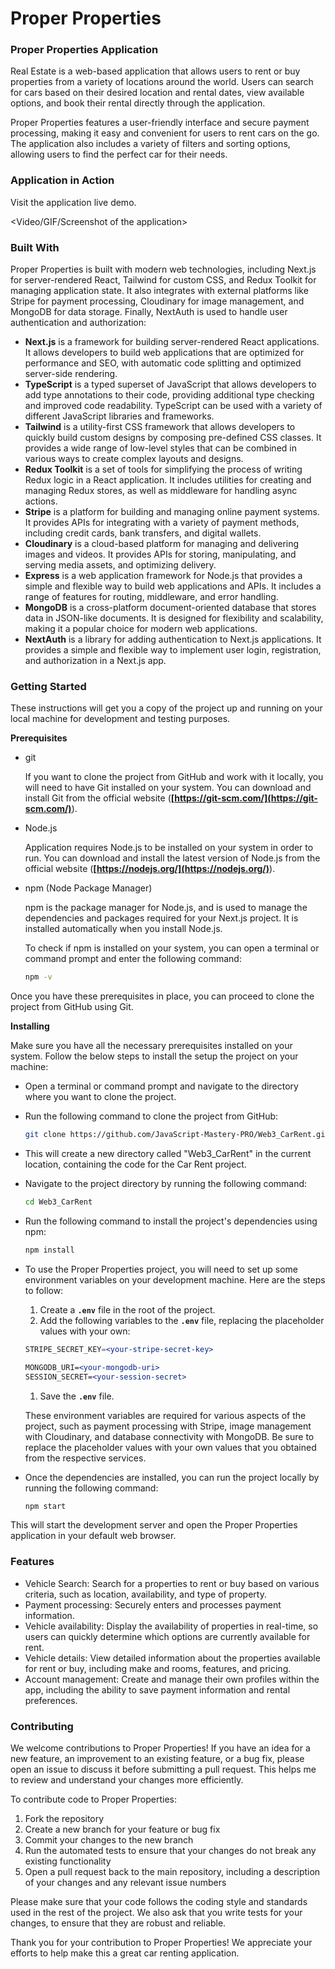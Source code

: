 # Proper Properties

### Proper Properties Application

Real Estate is a web-based application that allows users to rent or buy properties from a variety of locations around the world. Users can search for cars based on their desired location and rental dates, view available options, and book their rental directly through the application.

Proper Properties features a user-friendly interface and secure payment processing, making it easy and convenient for users to rent cars on the go. The application also includes a variety of filters and sorting options, allowing users to find the perfect car for their needs.

### Application in Action

Visit the application live demo.

<Video/GIF/Screenshot of the application>

### Built With

Proper Properties is built with modern web technologies, including Next.js for server-rendered React, Tailwind for custom CSS, and Redux Toolkit for managing application state. It also integrates with external platforms like Stripe for payment processing, Cloudinary for image management, and MongoDB for data storage. Finally, NextAuth is used to handle user authentication and authorization:

- **Next.js** is a framework for building server-rendered React applications. It allows developers to build web applications that are optimized for performance and SEO, with automatic code splitting and optimized server-side rendering.
- **TypeScript** is a typed superset of JavaScript that allows developers to add type annotations to their code, providing additional type checking and improved code readability. TypeScript can be used with a variety of different JavaScript libraries and frameworks.
- **Tailwind** is a utility-first CSS framework that allows developers to quickly build custom designs by composing pre-defined CSS classes. It provides a wide range of low-level styles that can be combined in various ways to create complex layouts and designs.
- **Redux Toolkit** is a set of tools for simplifying the process of writing Redux logic in a React application. It includes utilities for creating and managing Redux stores, as well as middleware for handling async actions.
- **Stripe** is a platform for building and managing online payment systems. It provides APIs for integrating with a variety of payment methods, including credit cards, bank transfers, and digital wallets.
- **Cloudinary** is a cloud-based platform for managing and delivering images and videos. It provides APIs for storing, manipulating, and serving media assets, and optimizing delivery.
- **Express** is a web application framework for Node.js that provides a simple and flexible way to build web applications and APIs. It includes a range of features for routing, middleware, and error handling.
- **MongoDB** is a cross-platform document-oriented database that stores data in JSON-like documents. It is designed for flexibility and scalability, making it a popular choice for modern web applications.
- **NextAuth** is a library for adding authentication to Next.js applications. It provides a simple and flexible way to implement user login, registration, and authorization in a Next.js app.

### **Getting Started**

These instructions will get you a copy of the project up and running on your local machine for development and testing purposes. 

****Prerequisites****

- git
    
    If you want to clone the project from GitHub and work with it locally, you will need to have Git installed on your system. You can download and install Git from the official website (**[https://git-scm.com/](https://git-scm.com/)**).
    
- Node.js
    
    Application requires Node.js to be installed on your system in order to run. You can download and install the latest version of Node.js from the official website (**[https://nodejs.org/](https://nodejs.org/)**).
    
- npm (Node Package Manager)
    
    npm is the package manager for Node.js, and is used to manage the dependencies and packages required for your Next.js project. It is installed automatically when you install Node.js.
    
    To check if npm is installed on your system, you can open a terminal or command prompt and enter the following command:
    
    ```bash
    npm -v
    ```
    

Once you have these prerequisites in place, you can proceed to clone the project from GitHub using Git.

****Installing****

Make sure you have all the necessary prerequisites installed on your system. Follow the below steps to install the setup the project on your machine:

- Open a terminal or command prompt and navigate to the directory where you want to clone the project.
- Run the following command to clone the project from GitHub:
    
    ```bash
    git clone https://github.com/JavaScript-Mastery-PRO/Web3_CarRent.git
    ```
    
- This will create a new directory called "Web3_CarRent" in the current location, containing the code for the Car Rent project.
- Navigate to the project directory by running the following command:
    
    ```bash
    cd Web3_CarRent
    ```
    
- Run the following command to install the project's dependencies using npm:
    
    ```bash
    npm install
    ```
    
- To use the Proper Properties project, you will need to set up some environment variables on your development machine. Here are the steps to follow:
    1. Create a **`.env`** file in the root of the project.
    2. Add the following variables to the **`.env`** file, replacing the placeholder values with your own:
    
    ```jsx
    STRIPE_SECRET_KEY=<your-stripe-secret-key>
    
    MONGODB_URI=<your-mongodb-uri>
    SESSION_SECRET=<your-session-secret>
    ```
    
    1. Save the **`.env`** file.
    
    These environment variables are required for various aspects of the project, such as payment processing with Stripe, image management with Cloudinary, and database connectivity with MongoDB. Be sure to replace the placeholder values with your own values that you obtained from the respective services.
    
- Once the dependencies are installed, you can run the project locally by running the following command:
    
    ```bash
    npm start
    ```
    

This will start the development server and open the Proper Properties application in your default web browser.

### Features

- Vehicle Search: Search for a properties to rent or buy based on various criteria, such as location, availability, and type of property.
- Payment processing: Securely enters and processes payment information.
- Vehicle availability: Display the availability of properties in real-time, so users can quickly determine which options are currently available for rent.
- Vehicle details: View detailed information about the properties available for rent or buy, including make and rooms, features, and pricing.
- Account management: Create and manage their own profiles within the app, including the ability to save payment information and rental preferences.

### Contributing

We welcome contributions to Proper Properties! If you have an idea for a new feature, an improvement to an existing feature, or a bug fix, please open an issue to discuss it before submitting a pull request. This helps me to review and understand your changes more efficiently.

To contribute code to Proper Properties:

1. Fork the repository
2. Create a new branch for your feature or bug fix
3. Commit your changes to the new branch
4. Run the automated tests to ensure that your changes do not break any existing functionality
5. Open a pull request back to the main repository, including a description of your changes and any relevant issue numbers

Please make sure that your code follows the coding style and standards used in the rest of the project. We also ask that you write tests for your changes, to ensure that they are robust and reliable.

Thank you for your contribution to Proper Properties! We appreciate your efforts to help make this a great car renting application.
